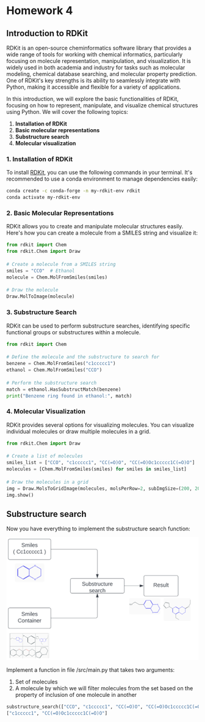# Homework 4
## Introduction to RDKit

RDKit is an open-source cheminformatics software library that provides a wide range of tools for working with chemical informatics, particularly focusing on molecule representation, manipulation, and visualization. It is widely used in both academia and industry for tasks such as molecular modeling, chemical database searching, and molecular property prediction. One of RDKit's key strengths is its ability to seamlessly integrate with Python, making it accessible and flexible for a variety of applications.

In this introduction, we will explore the basic functionalities of RDKit, focusing on how to represent, manipulate, and visualize chemical structures using Python. We will cover the following topics:

1. **Installation of RDKit**
2. **Basic molecular representations**
3. **Substructure search**
4. **Molecular visualization**

### 1. Installation of RDKit

To install [RDKit](https://www.rdkit.org/docs/Install.html), you can use the following commands in your terminal. It's recommended to use a conda environment to manage dependencies easily:

```sh
conda create -c conda-forge -n my-rdkit-env rdkit
conda activate my-rdkit-env
```

### 2. Basic Molecular Representations

RDKit allows you to create and manipulate molecular structures easily. Here's how you can create a molecule from a SMILES string and visualize it:

```python
from rdkit import Chem
from rdkit.Chem import Draw

# Create a molecule from a SMILES string
smiles = "CCO"  # Ethanol
molecule = Chem.MolFromSmiles(smiles)

# Draw the molecule
Draw.MolToImage(molecule)
```

### 3. Substructure Search

RDKit can be used to perform substructure searches, identifying specific functional groups or substructures within a molecule.

```python
from rdkit import Chem

# Define the molecule and the substructure to search for
benzene = Chem.MolFromSmiles("c1ccccc1")
ethanol = Chem.MolFromSmiles("CCO")

# Perform the substructure search
match = ethanol.HasSubstructMatch(benzene)
print("Benzene ring found in ethanol:", match)
```

### 4. Molecular Visualization

RDKit provides several options for visualizing molecules. You can visualize individual molecules or draw multiple molecules in a grid.

```python
from rdkit.Chem import Draw

# Create a list of molecules
smiles_list = ["CCO", "c1ccccc1", "CC(=O)O", "CC(=O)Oc1ccccc1C(=O)O"]
molecules = [Chem.MolFromSmiles(smiles) for smiles in smiles_list]

# Draw the molecules in a grid
img = Draw.MolsToGridImage(molecules, molsPerRow=2, subImgSize=(200, 200), returnPNG=False)
img.show()
```

## Substructure search
Now you have everything to implement the substructure search function:

<img title="a title" alt="Alt text" src="../../images/1.png">

Implement a function in file /src/main.py that takes two arguments:
1. Set of molecules
2. A molecule by which we will filter molecules from the set based on the property of inclusion of one molecule in another

```python
substructure_search(["CCO", "c1ccccc1", "CC(=O)O", "CC(=O)Oc1ccccc1C(=O)O"], "c1ccccc1")
["c1ccccc1", "CC(=O)Oc1ccccc1C(=O)O"]
```